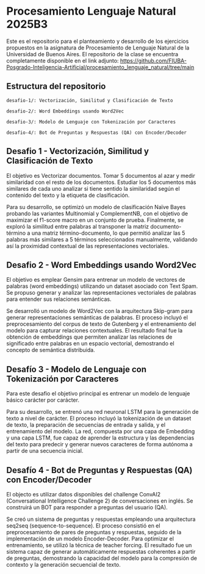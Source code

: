 # Procesamiento Lenguaje Natural 2025B3

Este es el repositorio para el planteamiento y desarrollo de los ejercicios propuestos en la asignatura de Procesamiento de Lenguaje Natural de la Universidad de Buenos Aires.
El repositorio de la clase se encuentra completamente disponible en el link adjunto: https://github.com/FIUBA-Posgrado-Inteligencia-Artificial/procesamiento_lenguaje_natural/tree/main 

## Estructura del repositorio

```desafio-1/: Vectorización, Similitud y Clasificación de Texto ```

```desafio-2/: Word Embeddings usando Word2Vec```

```desafio-3/: Modelo de Lenguaje con Tokenización por Caracteres```

```desafio-4/: Bot de Preguntas y Respuestas (QA) con Encoder/Decoder```

## Desafio 1 - Vectorización, Similitud y Clasificación de Texto

El objetivo es Vectorizar documentos. Tomar 5 documentos al azar y medir similaridad con el resto de los documentos. Estudiar los 5 documentos más similares de cada uno analizar si tiene sentido la similaridad según el contenido del texto y la etiqueta de clasificación.

Para su desarrollo, se optimizó un modelo de clasificación Naïve Bayes probando las variantes Multinomial y ComplementNB, con el objetivo de maximizar el f1-score macro en un conjunto de prueba. Finalmente, se exploró la similitud entre palabras al transponer la matriz documento-término a una matriz término-documento, lo que permitió analizar las 5 palabras más similares a 5 términos seleccionados manualmente, validando así la proximidad contextual de las representaciones vectoriales.

## Desafio 2 - Word Embeddings usando Word2Vec

El objetivo es emplear Gensim para entrenar un modelo de vectores de palabras (word embeddings) utilizando un dataset asociado con Text Spam. Se propuso generar y analizar las representaciones vectoriales de palabras para entender sus relaciones semánticas.

Se desarrolló un modelo de Word2Vec con la arquitectura Skip-gram para generar representaciones semánticas de palabras. El proceso incluyó el preprocesamiento del corpus de texto de Gutenberg y el entrenamiento del modelo para capturar relaciones contextuales. El resultado final fue la obtención de embeddings que permiten analizar las relaciones de significado entre palabras en un espacio vectorial, demostrando el concepto de semántica distribuida.

## Desafío 3 - Modelo de Lenguaje con Tokenización por Caracteres

Para este desafio el objetivo principal es entrenar un modelo de lenguaje básico carácter por carácter.

Para su desarrollo, se entrenó una red neuronal LSTM para la generación de texto a nivel de carácter. El proceso incluyó la tokenización de un dataset de texto, la preparación de secuencias de entrada y salida, y el entrenamiento del modelo. La red, compuesta por una capa de Embedding y una capa LSTM, fue capaz de aprender la estructura y las dependencias del texto para predecir y generar nuevos caracteres de forma autónoma a partir de una secuencia inicial.


## Desafío 4 - Bot de Preguntas y Respuestas (QA) con Encoder/Decoder

El objecto es utilizar datos disponibles del challenge ConvAI2 (Conversational Intelligence Challenge 2) de conversaciones en inglés. Se construirá un BOT para responder a preguntas del usuario (QA).

Se creó un sistema de preguntas y respuestas empleando una arquitectura seq2seq (sequence-to-sequence). El proceso consistió en el preprocesamiento de pares de preguntas y respuestas, seguido de la implementación de un modelo Encoder-Decoder. Para optimizar el entrenamiento, se utilizó la técnica de teacher forcing. El resultado fue un sistema capaz de generar automáticamente respuestas coherentes a partir de preguntas, demostrando la capacidad del modelo para la compresión de contexto y la generación secuencial de texto.

